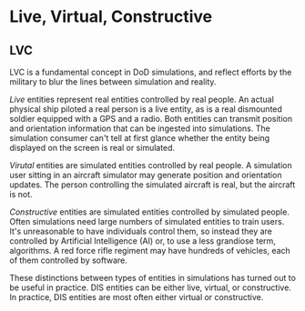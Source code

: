 # Live, Virtual, Constructive

## LVC

LVC is a fundamental concept in DoD simulations, and reflect efforts by the military to blur the lines between simulation and reality.

*Live* entities represent real entities controlled by real people. An actual physical ship piloted a real person is a live entity, as is a real dismounted soldier equipped with a GPS and a radio. Both entities can transmit position and orientation information that can be ingested into simulations. The simulation consumer can't tell at first glance whether the entity being displayed on the screen is real or simulated.

*Virutal* entities are simulated entities controlled by real people. A simulation user sitting in an aircraft simulator may generate position and orientation updates. The person controlling the simulated aircraft is real, but the aircraft is not.

*Constructive* entities are simulated entities controlled by simulated people. Often simulations need large numbers of simulated entities to train users. It's unreasonable to have individuals control them, so instead they are controlled by Artificial Intelligence (AI) or, to use a less grandiose term, algorithms. A red force rifle regiment may have hundreds of vehicles, each of them controlled by software. 

These distinctions between types of entities in simulations has turned out to be useful in practice. DIS entities can be either live, virtual, or constructive. In practice, DIS entities are most often either virtual or constructive. 